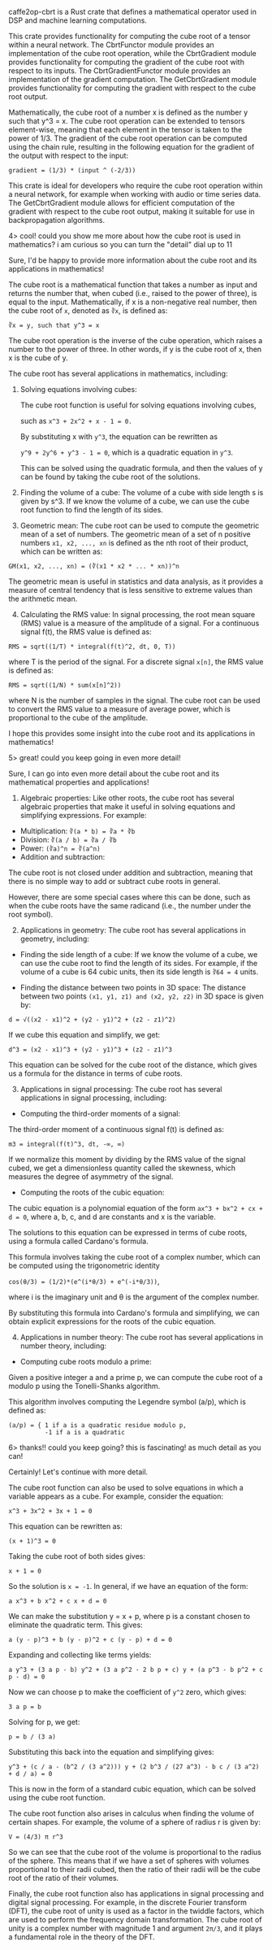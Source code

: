 caffe2op-cbrt is a Rust crate that defines
a mathematical operator used in DSP and machine
learning computations.

This crate provides functionality for computing
the cube root of a tensor within a neural
network. The CbrtFunctor module provides an
implementation of the cube root operation, while
the CbrtGradient module provides functionality for
computing the gradient of the cube root with
respect to its inputs. The CbrtGradientFunctor
module provides an implementation of the gradient
computation. The GetCbrtGradient module provides
functionality for computing the gradient with
respect to the cube root output.

Mathematically, the cube root of a number x is
defined as the number y such that y^3 = x. The
cube root operation can be extended to tensors
element-wise, meaning that each element in the
tensor is taken to the power of 1/3. The gradient
of the cube root operation can be computed using
the chain rule, resulting in the following
equation for the gradient of the output with
respect to the input:

`gradient = (1/3) * (input ^ (-2/3))`

This crate is ideal for developers who require the
cube root operation within a neural network, for
example when working with audio or time series
data. The GetCbrtGradient module allows for
efficient computation of the gradient with respect
to the cube root output, making it suitable for
use in backpropagation algorithms.

4> cool! could you show me more about how the cube
root is used in mathematics? i am curious so you
can turn the "detail" dial up to 11

Sure, I'd be happy to provide more information
about the cube root and its applications in
mathematics!

The cube root is a mathematical function that
takes a number as input and returns the number
that, when cubed (i.e., raised to the power of
three), is equal to the input. Mathematically, if
x is a non-negative real number, then the cube
root of `x`, denoted as `∛x`, is defined as:

`∛x = y, such that y^3 = x`

The cube root operation is the inverse of the cube
operation, which raises a number to the power of
three. In other words, if y is the cube root of x,
then x is the cube of y.

The cube root has several applications in
mathematics, including:

1. Solving equations involving cubes: 

    The cube root function is useful for solving
    equations involving cubes, 

    such as `x^3 + 2x^2 + x - 1 = 0.`

   By substituting x with `y^3`, 
   the equation can be rewritten as 

   `y^9 + 2y^6 + y^3 - 1 = 0`, 
   which is a quadratic equation in `y^3`. 

   This can be solved using the quadratic formula,
   and then the values of y can be found by taking
   the cube root of the solutions.

2. Finding the volume of a cube: The volume of
   a cube with side length s is given by s^3. If
   we know the volume of a cube, we can use the
   cube root function to find the length of its
   sides.

3. Geometric mean: The cube root can be used to
   compute the geometric mean of a set of
   numbers. The geometric mean of a set of
   n positive numbers `x1, x2, ..., xn` is defined
   as the nth root of their product, which can be
   written as:

`GM(x1, x2, ..., xn) = (∛(x1 * x2 * ... * xn))^n`

The geometric mean is useful in statistics and
data analysis, as it provides a measure of central
tendency that is less sensitive to extreme values
than the arithmetic mean.

4. Calculating the RMS value: In signal
   processing, the root mean square (RMS) value is
   a measure of the amplitude of a signal. For
   a continuous signal f(t), the RMS value is
   defined as:

`RMS = sqrt((1/T) * integral(f(t)^2, dt, 0, T))`

where T is the period of the signal. For
a discrete signal `x[n]`, the RMS value is defined
as:

`RMS = sqrt((1/N) * sum(x[n]^2))`

where N is the number of samples in the
signal. The cube root can be used to convert the
RMS value to a measure of average power, which is
proportional to the cube of the amplitude.

I hope this provides some insight into the cube
root and its applications in mathematics!

5> great! could you keep going in even more
detail!

Sure, I can go into even more detail about the
cube root and its mathematical properties and
applications!

1. Algebraic properties: Like other roots, the
   cube root has several algebraic properties that
   make it useful in solving equations and
   simplifying expressions. For example:

- Multiplication: `∛(a * b) = ∛a * ∛b`
- Division:       `∛(a / b) = ∛a / ∛b`
- Power:           `(∛a)^n = ∛(a^n)`
- Addition and subtraction: 

The cube root is not closed under addition and
subtraction, meaning that there is no simple way
to add or subtract cube roots in general. 

However, there are some special cases where this
can be done, such as when the cube roots have the
same radicand (i.e., the number under the root
symbol).


2. Applications in geometry: The cube root has
   several applications in geometry, including:

- Finding the side length of a cube: If we know
    the volume of a cube, we can use the cube root
    to find the length of its sides. For example,
    if the volume of a cube is 64 cubic units,
    then its side length is `∛64 = 4` units.

- Finding the distance between two points in 3D
    space: The distance between two points `(x1,
    y1, z1) and (x2, y2, z2)` in 3D space is given
    by:

`d = √((x2 - x1)^2 + (y2 - y1)^2 + (z2 - z1)^2)`

If we cube this equation and simplify, we get:

`d^3 = (x2 - x1)^3 + (y2 - y1)^3 + (z2 - z1)^3`

This equation can be solved for the cube root of
the distance, which gives us a formula for the
distance in terms of cube roots.

3. Applications in signal processing: The cube
   root has several applications in signal
   processing, including:

- Computing the third-order moments of a signal:

 The third-order moment of a continuous signal
 f(t) is defined as:

`m3 = integral(f(t)^3, dt, -∞, ∞)`

If we normalize this moment by dividing by the RMS
value of the signal cubed, we get a dimensionless
quantity called the skewness, which measures the
degree of asymmetry of the signal.

- Computing the roots of the cubic equation: 

The cubic equation is a polynomial equation of the
 form `ax^3 + bx^2 + cx + d = 0`, where a, b, c, and
 d are constants and x is the variable. 

 The solutions to this equation can be expressed
 in terms of cube roots, using a formula called
 Cardano's formula. 

 This formula involves taking the cube root of
 a complex number, which can be computed using the
 trigonometric identity 

 `cos(θ/3) = (1/2)*(e^(i*θ/3) + e^(-i*θ/3))`,

 where i is the imaginary unit and θ is the
 argument of the complex number. 

 By substituting this formula into Cardano's
 formula and simplifying, we can obtain explicit
 expressions for the roots of the cubic equation.

4. Applications in number theory: The cube root
   has several applications in number theory,
   including:

- Computing cube roots modulo a prime: 

Given a positive integer a and a prime p, we
can compute the cube root of a modulo p using the
Tonelli-Shanks algorithm. 

This algorithm involves computing the Legendre
symbol (a/p), which is defined as:

```
(a/p) = { 1 if a is a quadratic residue modulo p,
          -1 if a is a quadratic
```

6> thanks!! could you keep going? this is
fascinating! as much detail as you can!

Certainly! Let's continue with more detail.

The cube root function can also be used to solve
equations in which a variable appears as
a cube. For example, consider the equation:

`x^3 + 3x^2 + 3x + 1 = 0`

This equation can be rewritten as:

`(x + 1)^3 = 0`

Taking the cube root of both sides gives:

`x + 1 = 0`

So the solution is `x = -1`. In general, if we have
an equation of the form:

`a x^3 + b x^2 + c x + d = 0`

We can make the substitution y = x + p, where p is
a constant chosen to eliminate the quadratic
term. This gives:

`a (y - p)^3 + b (y - p)^2 + c (y - p) + d = 0`

Expanding and collecting like terms yields:

`a y^3 + (3 a p - b) y^2 + (3 a p^2 - 2 b p + c) y + (a p^3 - b p^2 + c p - d) = 0`

Now we can choose p to make the coefficient of `y^2`
zero, which gives:

`3 a p = b`

Solving for p, we get:

`p = b / (3 a)`

Substituting this back into the equation and
simplifying gives:

`y^3 + (c / a - (b^2 / (3 a^2))) y + (2 b^3 / (27 a^3) - b c / (3 a^2) + d / a) = 0`

This is now in the form of a standard cubic
equation, which can be solved using the cube root
function.

The cube root function also arises in calculus
when finding the volume of certain shapes. For
example, the volume of a sphere of radius r is
given by:

`V = (4/3) π r^3`

So we can see that the cube root of the volume is
proportional to the radius of the sphere. This
means that if we have a set of spheres with
volumes proportional to their radii cubed, then
the ratio of their radii will be the cube root of
the ratio of their volumes.

Finally, the cube root function also has
applications in signal processing and digital
signal processing. For example, in the discrete
Fourier transform (DFT), the cube root of unity is
used as a factor in the twiddle factors, which are
used to perform the frequency domain
transformation. The cube root of unity is
a complex number with magnitude 1 and argument
`2π/3`, and it plays a fundamental role in the
theory of the DFT.
